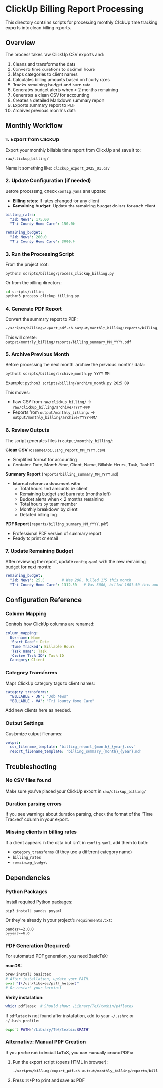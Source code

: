 # ClickUp Billing Report Processing

This directory contains scripts for processing monthly ClickUp time tracking exports into clean billing reports.

## Overview

The process takes raw ClickUp CSV exports and:
1. Cleans and transforms the data
2. Converts time durations to decimal hours
3. Maps categories to client names
4. Calculates billing amounts based on hourly rates
5. Tracks remaining budget and burn rate
6. Generates budget alerts when < 2 months remaining
7. Generates a clean CSV for accounting
8. Creates a detailed Markdown summary report
9. Exports summary report to PDF
10. Archives previous month's data

## Monthly Workflow

### 1. Export from ClickUp

Export your monthly billable time report from ClickUp and save it to:
```
raw/clickup_billing/
```

Name it something like: `clickup_export_2025_01.csv`

### 2. Update Configuration (if needed)

Before processing, check `config.yaml` and update:

- **Billing rates**: If rates changed for any client
- **Remaining budget**: Update the remaining budget dollars for each client

```yaml
billing_rates:
  "Job News": 175.00
  "Tri County Home Care": 150.00

remaining_budget:
  "Job News": 200.0
  "Tri County Home Care": 3000.0
```

### 3. Run the Processing Script

From the project root:
```bash
python3 scripts/billing/process_clickup_billing.py
```

Or from the billing directory:
```bash
cd scripts/billing
python3 process_clickup_billing.py
```

### 4. Generate PDF Report

Convert the summary report to PDF:
```bash
./scripts/billing/export_pdf.sh output/monthly_billing/reports/billing_summary_MM_YYYY.md
```

This will create: `output/monthly_billing/reports/billing_summary_MM_YYYY.pdf`

### 5. Archive Previous Month

Before processing the next month, archive the previous month's data:
```bash
python3 scripts/billing/archive_month.py YYYY MM
```

Example: `python3 scripts/billing/archive_month.py 2025 09`

This moves:
- Raw CSV from `raw/clickup_billing/` → `raw/clickup_billing/archive/YYYY-MM/`
- Reports from `output/monthly_billing/` → `output/monthly_billing/archive/YYYY-MM/`

### 6. Review Outputs

The script generates files in `output/monthly_billing/`:

**Clean CSV** (`cleaned/billing_report_MM_YYYY.csv`)
- Simplified format for accounting
- Contains: Date, Month-Year, Client, Name, Billable Hours, Task, Task ID

**Summary Report** (`reports/billing_summary_MM_YYYY.md`)
- Internal reference document with:
  - Total hours and amounts by client
  - Remaining budget and burn rate (months left)
  - Budget alerts when < 2 months remaining
  - Total hours by team member
  - Monthly breakdown by client
  - Detailed billing log

**PDF Report** (`reports/billing_summary_MM_YYYY.pdf`)
- Professional PDF version of summary report
- Ready to print or email

### 7. Update Remaining Budget

After reviewing the report, update `config.yaml` with the new remaining budget for next month:

```yaml
remaining_budget:
  "Job News": 25.0        # Was 200, billed 175 this month
  "Tri County Home Care": 1312.50   # Was 3000, billed 1687.50 this month
```

## Configuration Reference

### Column Mapping

Controls how ClickUp columns are renamed:

```yaml
column_mapping:
  Username: Name
  'Start Date': Date
  'Time Tracked': Billable Hours
  'Task name': Task
  'Custom Task ID': Task ID
  Category: Client
```

### Category Transforms

Maps ClickUp category tags to client names:

```yaml
category_transforms:
  "BILLABLE - JN": "Job News"
  "BILLABLE - VA": "Tri County Home Care"
```

Add new clients here as needed.

### Output Settings

Customize output filenames:

```yaml
output:
  csv_filename_template: 'billing_report_{month}_{year}.csv'
  report_filename_template: 'billing_summary_{month}_{year}.md'
```

## Troubleshooting

### No CSV files found

Make sure you've placed your ClickUp export in `raw/clickup_billing/`

### Duration parsing errors

If you see warnings about duration parsing, check the format of the 'Time Tracked' column in your export.

### Missing clients in billing rates

If a client appears in the data but isn't in `config.yaml`, add them to both:
- `category_transforms` (if they use a different category name)
- `billing_rates`
- `remaining_budget`

## Dependencies

### Python Packages

Install required Python packages:

```bash
pip3 install pandas pyyaml
```

Or they're already in your project's `requirements.txt`:
```
pandas>=2.0.0
pyyaml>=6.0
```

### PDF Generation (Required)

For automated PDF generation, you need BasicTeX:

**macOS:**
```bash
brew install basictex
# After installation, update your PATH:
eval "$(/usr/libexec/path_helper)"
# Or restart your terminal
```

**Verify installation:**
```bash
which pdflatex  # Should show: /Library/TeX/texbin/pdflatex
```

If `pdflatex` is not found after installation, add to your `~/.zshrc` or `~/.bash_profile`:
```bash
export PATH="/Library/TeX/texbin:$PATH"
```

### Alternative: Manual PDF Creation

If you prefer not to install LaTeX, you can manually create PDFs:

1. Run the export script (opens HTML in browser):
   ```bash
   ./scripts/billing/export_pdf.sh output/monthly_billing/reports/billing_summary_MM_YYYY.md
   ```

2. Press ⌘+P to print and save as PDF
